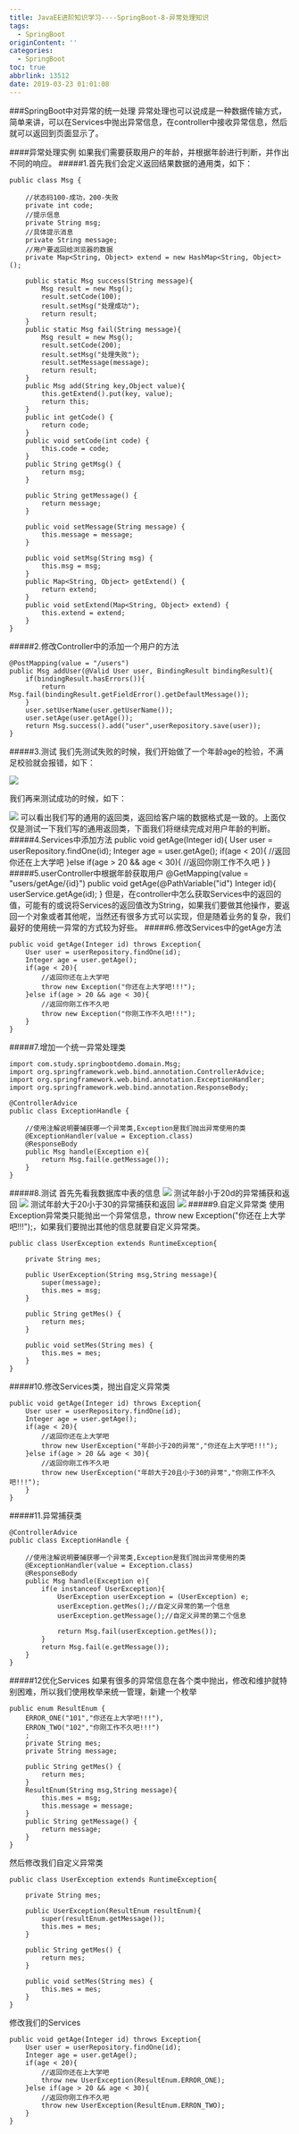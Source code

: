 ```yaml
---
title: JavaEE进阶知识学习----SpringBoot-8-异常处理知识
tags:
  - SpringBoot
originContent: ''
categories:
  - SpringBoot
toc: true
abbrlink: 13512
date: 2019-03-23 01:01:08
---
```

###SpringBoot中对异常的统一处理
异常处理也可以说成是一种数据传输方式，简单来讲，可以在Services中抛出异常信息，在controller中接收异常信息，然后就可以返回到页面显示了。
<!-- more -->
####异常处理实例
如果我们需要获取用户的年龄，并根据年龄进行判断，并作出不同的响应。
#####1.首先我们会定义返回结果数据的通用类，如下：

	public class Msg {

	    //状态码100-成功，200-失败
	    private int code;
	    //提示信息
	    private String msg;
	    //具体提示消息
	    private String message;
	    //用户要返回给浏览器的数据
	    private Map<String, Object> extend = new HashMap<String, Object>();
	
	    public static Msg success(String message){
	        Msg result = new Msg();
	        result.setCode(100);
	        result.setMsg("处理成功");
	        return result;
	    }
	    public static Msg fail(String message){
	        Msg result = new Msg();
	        result.setCode(200);
	        result.setMsg("处理失败");
	        result.setMessage(message);
	        return result;
	    }
	    public Msg add(String key,Object value){
	        this.getExtend().put(key, value);
	        return this;
	    }
	    public int getCode() {
	        return code;
	    }
	    public void setCode(int code) {
	        this.code = code;
	    }
	    public String getMsg() {
	        return msg;
	    }
	
	    public String getMessage() {
	        return message;
	    }
	
	    public void setMessage(String message) {
	        this.message = message;
	    }
	
	    public void setMsg(String msg) {
	        this.msg = msg;
	    }
	    public Map<String, Object> getExtend() {
	        return extend;
	    }
	    public void setExtend(Map<String, Object> extend) {
	        this.extend = extend;
	    }
	}
#####2.修改Controller中的添加一个用户的方法

	@PostMapping(value = "/users")
	public Msg addUser(@Valid User user, BindingResult bindingResult){
	    if(bindingResult.hasErrors()){
	        return Msg.fail(bindingResult.getFieldError().getDefaultMessage());
	    }
	    user.setUserName(user.getUserName());
	    user.setAge(user.getAge());
	    return Msg.success().add("user",userRepository.save(user));
	}
#####3.测试
我们先测试失败的时候，我们开始做了一个年龄age的检验，不满足校验就会报错，如下：

![](https://i.imgur.com/X2Au6AA.png)

我们再来测试成功的时候，如下：

![](https://i.imgur.com/0T8pDcc.png)
可以看出我们写的通用的返回类，返回给客户端的数据格式是一致的。上面仅仅是测试一下我们写的通用返回类，下面我们将继续完成对用户年龄的判断。
#####4.Services中添加方法
	public void getAge(Integer id){
	    User user = userRepository.findOne(id);
	    Integer age = user.getAge();
	    if(age < 20){
	        //返回你还在上大学吧
	    }else if(age > 20 && age < 30){
	        //返回你刚工作不久吧
	    }
	}
#####5.userController中根据年龄获取用户
	@GetMapping(value = "users/getAge/{id}")
	public void getAge(@PathVariable("id") Integer id){
	    userService.getAge(id);
	}
但是，在controller中怎么获取Services中的返回的值，可能有的或说将Services的返回值改为String，如果我们要做其他操作，要返回一个对象或者其他呢，当然还有很多方式可以实现，但是随着业务的复杂，我们最好的使用统一异常的方式较为好些。
#####6.修改Services中的getAge方法

	public void getAge(Integer id) throws Exception{
	    User user = userRepository.findOne(id);
	    Integer age = user.getAge();
	    if(age < 20){
	        //返回你还在上大学吧
	        throw new Exception("你还在上大学吧!!!");
	    }else if(age > 20 && age < 30){
	        //返回你刚工作不久吧
	        throw new Exception("你刚工作不久吧!!!");
	    }
	}
#####7.增加一个统一异常处理类

	import com.study.springbootdemo.domain.Msg;
	import org.springframework.web.bind.annotation.ControllerAdvice;
	import org.springframework.web.bind.annotation.ExceptionHandler;
	import org.springframework.web.bind.annotation.ResponseBody;
	
	@ControllerAdvice
	public class ExceptionHandle {
	
	    //使用注解说明要捕获哪一个异常类,Exception是我们抛出异常使用的类
	    @ExceptionHandler(value = Exception.class)
	    @ResponseBody
	    public Msg handle(Exception e){
	        return Msg.fail(e.getMessage());
	    }
	}
#####8.测试
首先先看我数据库中表的信息
![](https://i.imgur.com/UBokLLn.png)
测试年龄小于20d的异常捕获和返回
![](https://i.imgur.com/i0mzGg7.png)
测试年龄大于20小于30的异常捕获和返回
![](https://i.imgur.com/pEFhkg9.png)
#####9.自定义异常类
使用Exception异常类只能抛出一个异常信息，throw new Exception("你还在上大学吧!!!");，如果我们要抛出其他的信息就要自定义异常类。

	public class UserException extends RuntimeException{
	
	    private String mes;
	
	    public UserException(String msg,String message){
	        super(message);
	        this.mes = msg;
	    }
	
	    public String getMes() {
	        return mes;
	    }
	
	    public void setMes(String mes) {
	        this.mes = mes;
	    }
	}
#####10.修改Services类，抛出自定义异常类

	public void getAge(Integer id) throws Exception{
	    User user = userRepository.findOne(id);
	    Integer age = user.getAge();
	    if(age < 20){
	        //返回你还在上大学吧
	        throw new UserException("年龄小于20的异常","你还在上大学吧!!!");
	    }else if(age > 20 && age < 30){
	        //返回你刚工作不久吧
	        throw new UserException("年龄大于20且小于30的异常","你刚工作不久吧!!!");
	    }
	}
#####11.异常捕获类

	@ControllerAdvice
	public class ExceptionHandle {
	
	    //使用注解说明要捕获哪一个异常类,Exception是我们抛出异常使用的类
	    @ExceptionHandler(value = Exception.class)
	    @ResponseBody
	    public Msg handle(Exception e){
	        if(e instanceof UserException){
	            UserException userException = (UserException) e;
	            userException.getMes();//自定义异常的第一个信息
	            userException.getMessage();//自定义异常的第二个信息
	
	            return Msg.fail(userException.getMes());
	        }
	        return Msg.fail(e.getMessage());
	    }
	}
#####12优化Services
如果有很多的异常信息在各个类中抛出，修改和维护就特别困难，所以我们使用枚举来统一管理，新建一个枚举

	public enum ResultEnum {
	    ERROR_ONE("101","你还在上大学吧!!!"),
	    ERRON_TWO("102","你刚工作不久吧!!!")
	    ;
	    private String mes;
	    private String message;
	
	    public String getMes() {
	        return mes;
	    }
	    ResultEnum(String msg,String message){
	        this.mes = msg;
	        this.message = message;
	    }
	    public String getMessage() {
	        return message;
	    }
	}
然后修改我们自定义异常类

	public class UserException extends RuntimeException{
	
	    private String mes;
	
	    public UserException(ResultEnum resultEnum){
	        super(resultEnum.getMessage());
	        this.mes = mes;
	    }
	
	    public String getMes() {
	        return mes;
	    }
	
	    public void setMes(String mes) {
	        this.mes = mes;
	    }
	}
修改我们的Services

	public void getAge(Integer id) throws Exception{
	    User user = userRepository.findOne(id);
	    Integer age = user.getAge();
	    if(age < 20){
	        //返回你还在上大学吧
	        throw new UserException(ResultEnum.ERROR_ONE);
	    }else if(age > 20 && age < 30){
	        //返回你刚工作不久吧
	        throw new UserException(ResultEnum.ERRON_TWO);
	    }
	}




